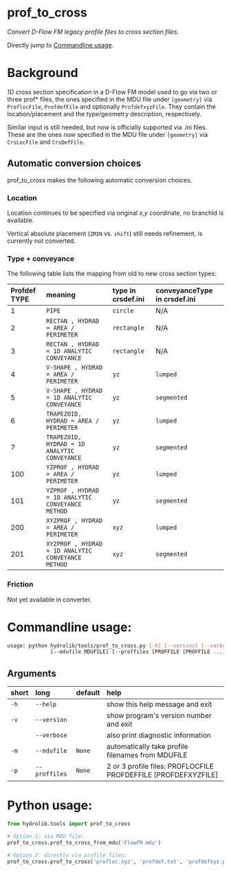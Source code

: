 prof_to_cross
=============
*Convert D-Flow FM legacy profile files to cross section files.*

Directly jump to [Commandline usage](#Commandline-usage).

# Background
1D cross section specification in a D-Flow FM model used to go via two or three prof* files,
the ones specified in the MDU file under `[geometry]` via `ProflocFile`, `ProfdefFile`
and optionally `ProfdefxyzFile`. They contain the location/placement and the type/geometry description, respectively.

Similar input is still needed, but now is officially supported via .ini files.
These are the ones now specified in the MDU file under `[geometry]` via `CrsLocFile` and `CrsDefFile`.

## Automatic conversion choices
prof_to_cross makes the following automatic conversion choices.
### Location
Location continues to be specified via original *x,y* coordinate, no branchId is available.

Vertical absolute placement (`ZMIN` vs. `shift`) still needs refinement, is currently not converted.

### Type + conveyance
The following table lists the mapping from old to new cross section types:

|Profdef TYPE|meaning|type in crsdef.ini|conveyanceType in crsdef.ini|
| :--- | :--- | :--- | :--- |
|1|`PIPE`|`circle`|N/A|
|2|`RECTAN , HYDRAD = AREA / PERIMETER`|`rectangle`|N/A|
|3|`RECTAN , HYDRAD = 1D ANALYTIC CONVEYANCE`|`rectangle`|N/A|
|4|`V-SHAPE , HYDRAD = AREA / PERIMETER`|`yz`|`lumped`|
|5|`V-SHAPE , HYDRAD = 1D ANALYTIC CONVEYANCE`|`yz`|`segmented`|
|6|`TRAPEZOID, HYDRAD = AREA / PERIMETER`|`yz`|`lumped`|
|7|`TRAPEZOID, HYDRAD = 1D ANALYTIC CONVEYANCE`|`yz`|`segmented`|
|100|`YZPROF , HYDRAD = AREA / PERIMETER`|`yz`|`lumped`|
|101|`YZPROF , HYDRAD = 1D ANALYTIC CONVEYANCE METHOD`|`yz`|`segmented`|
|200|`XYZPROF , HYDRAD = AREA / PERIMETER`|`xyz`|`lumped`|
|201|`XYZPROF , HYDRAD = 1D ANALYTIC CONVEYANCE METHOD`|`xyz`|`segmented`|

### Friction
Not yet available in converter.

# Commandline usage:
```bash
usage: python hydrolib/tools/prof_to_cross.py [-h] [--version] [--verbose] \
              [--mdufile MDUFILE] [--proffiles [PROFFILE [PROFFILE ...]]]

```

## Arguments

|short|long|default|help|
| :--- | :--- | :--- | :--- |
|`-h`|`--help`||show this help message and exit|
|`-v`|`--version`||show program's version number and exit|
||`--verbose`||also print diagnostic information|
|`-m`|`--mdufile`|`None`|automatically take profile filenames from MDUFILE|
|`-p`|`--proffiles`|`None`|2 or 3 profile files: PROFLOCFILE PROFDEFFILE [PROFDEFXYZFILE]|

# Python usage:
```python
from hydrolib.tools import prof_to_cross

# Option 1: via MDU file:
prof_to_cross.prof_to_cross_from_mdu('FlowFM.mdu')

# Option 2: directly via profile files:
prof_to_cross.prof_to_cross('profloc.xyz', 'profdef.txt', 'profdefxyz.pliz')
```

